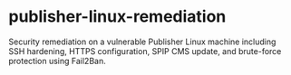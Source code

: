 # publisher-linux-remediation
Security remediation on a vulnerable Publisher Linux machine including SSH hardening, HTTPS configuration, SPIP CMS update, and brute-force protection using Fail2Ban.
